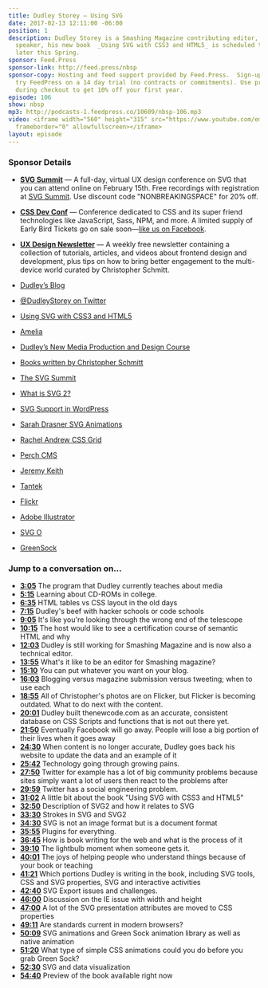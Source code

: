 ```yaml
---
title: Dudley Storey — Using SVG
date: 2017-02-13 12:11:00 -06:00
position: 1
description: Dudley Storey is a Smashing Magazine contributing editor, teacher and
  speaker, his new book  _Using SVG with CSS3 and HTML5_ is scheduled to be released
  later this Spring.
sponsor: Feed.Press
sponsor-link: http://feed.press/nbsp
sponsor-copy: Hosting and feed support provided by Feed.Press.  Sign-up today and
  try FeedPress on a 14 day trial (no contracts or commitments). Use promo code "nbsp"
  during checkout to get 10% off your first year.
episode: 106
show: nbsp
mp3: http://podcasts-1.feedpress.co/10609/nbsp-106.mp3
video: <iframe width="560" height="315" src="https://www.youtube.com/embed/ich3uW6u3FI"
  frameborder="0" allowfullscreen></iframe>
layout: episode
---
```


### Sponsor Details

* **[SVG Summit](http://SVGsummit.com/?utm_source=nbsptv103&utm_medium=podcast&utm_campaign=svgsummit2017)** — A full-day, virtual UX design conference on SVG that you can attend online on February 15th. Free recordings with registration at [SVG Summit](http://sasssummit.com/?utm_source=nbsptv103&utm_medium=podcast&utm_campaign=svgsummit2017). Use discount code "NONBREAKINGSPACE" for 20% off.
*  **[CSS Dev Conf](http://facebook.com/CSSDevConf?utm_source=nbsptv103&utm_medium=podcast&utm_campaign=cssdevconf2017)** — Conference dedicated to CSS and its super friend technologies like JavaScript, Sass, NPM, and more. A limited supply of Early Bird Tickets go on sale soon—[like us on Facebook](http://facebook.com/CSSDevConf?utm_source=nbsptv103&utm_medium=podcast&utm_campaign=cssdevconf2017).
* **[UX Design Newsletter](http://uxdesignnewsletter.com/?utm_source=nbsptv103&utm_medium=podcast&utm_campaign=uxdesignnewsletter)** — A weekly free newsletter containing a collection of tutorials, articles, and videos about frontend design and development, plus tips on how to bring better engagement to the multi-device world curated by Christopher Schmitt.

* [Dudley’s Blog](http://thenewcode.com)
* [@DudleyStorey on Twitter](https://twitter.com/dudleystorey)
* [Using SVG with CSS3 and HTML5](http://shop.oreilly.com/product/0636920037972.do)
* [Amelia](https://twitter.com/AmeliasBrain)
* [Dudley’s New Media Production and Design Course](http://www.sait.ca/programs-and-courses/full-time-studies/diplomas/new-media-production-and-design)
* [Books written by Christopher Schmitt](https://www.amazon.com/Christopher-Schmitt/e/B001ITRNMU)
* [The SVG Summit](http://www.thesvgsummit.com/)
* [What is SVG 2?](https://developer.mozilla.org/en-US/docs/Web/SVG/SVG_2_support_in_Mozilla)
* [SVG Support in WordPress](https://wordpress.org/plugins/svg-support/)
* [Sarah Drasner SVG Animations](http://sarahdrasnerdesign.com)
* [Rachel Andrew CSS Grid](https://rachelandrew.co.uk/presentations/css-grid)
* [Perch CMS](https://grabaperch.com)
* [Jeremy Keith](https://adactio.com)
* [Tantek](http://tantek.com)
* [Flickr](https://www.flickr.com)
* [Adobe Illustrator](http://www.adobe.com/ca/products/illustrator.html)
* [SVG O](https://github.com/svg/svgo)
* [GreenSock](https://greensock.com)


### Jump to a conversation on...

* **[3:05](#t=3:05)** The program that Dudley currently teaches about media
* **[5:15](#t=5:15)** Learning about CD-ROMs in college.
* **[6:35](#t=6:35)** HTML tables vs CSS layout in the old days
* **[7:15](#t=7:15)** Dudley's beef with hacker schools or code schools
* **[9:05](#t=9:05)** It's like you're looking through the wrong end of the telescope
* **[10:15](#t=10:15)** The host would like to see a certification course of semantic HTML and why
* **[12:03](#t=12:03)** Dudley is still working for Smashing Magazine and is now also a technical editor.
* **[13:55](#t=13:55)** What's it like to be an editor for Smashing magazine?
* **[15:10](#t=15:10)** You can put whatever you want on your blog.
* **[16:03](#t=16:03)** Blogging versus magazine submission versus tweeting; when to use each
* **[18:55](#t=18:55)** All of Christopher's photos are on Flicker, but Flicker is becoming outdated. What to do next with the content.
* **[20:01](#t=20:01)** Dudley built thenewcode.com as an accurate, consistent database on CSS Scripts and functions that is not out there yet.
* **[21:50](#t=21:50)** Eventually Facebook will go away. People will lose a big portion of their lives when it goes away
* **[24:30](#t=24:30)** When content is no longer accurate, Dudley goes back his website to update the data and an example of it
* **[25:42](#t=25:42)** Technology going through growing pains.
* **[27:50](#t=27:50)** Twitter for example has a lot of big community problems because sites simply want a lot of users then react to the problems after
* **[29:59](#t=29:59)** Twitter has a social engineering problem.
* **[31:02](#t=31:02)** A little bit about the book "Using SVG with CSS3 and HTML5"
* **[32:50](#t=32:50)** Description of SVG2 and how it relates to SVG
* **[33:30](#t=33:30)** Strokes in SVG and SVG2
* **[34:30](#t=34:30)** SVG is not an image format but is a document format
* **[35:55](#t=35:55)** Plugins for everything.
* **[36:45](#t=36:45)** How is book writing for the web and what is the process of it
* **[39:10](#t=39:10)** The lightbulb moment when someone gets it.
* **[40:01](#t=40:01)** The joys of helping people who understand things because of your book or teaching
* **[41:21](#t=41:2)** Which portions Dudley is writing in the book, including SVG tools, CSS and SVG properties, SVG and interactive activities
* **[42:40](#t=42:40)** SVG Export issues and challenges.
* **[46:00](#t=46:00)** Discussion on the IE issue with width and height
* **[47:00](#t=47:00)** A lot of the SVG presentation attributes are moved to CSS properties
* **[49:11](#t=49:11)** Are standards current in modern browsers?
* **[50:09](#t=50:09)** SVG animations and Green Sock animation library as well as native animation
* **[51:20](#t=51:20)** What type of simple CSS animations could you do before you grab Green Sock?
* **[52:30](#t=52:30)** SVG and data visualization
* **[54:40](#t=54:40)** Preview of the book available right now

